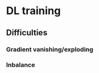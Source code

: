 # DL training

## Difficulties
### Gradient vanishing/exploding
### Inbalance
<!--stackedit_data:
eyJoaXN0b3J5IjpbLTE5MTM0OTc3NzEsMTY3MTE2ODE1OF19
-->